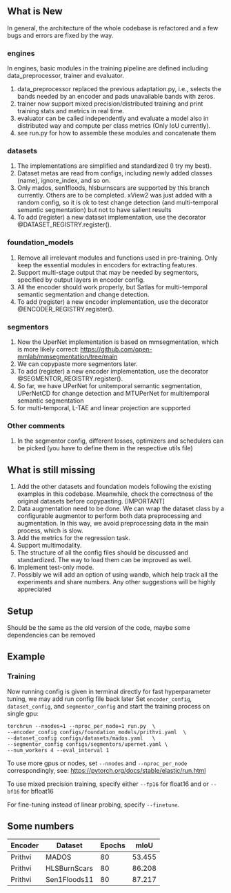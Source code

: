 ## What is New
In general, the architecture of the whole codebase is refactored and a few bugs and errors are fixed by the way.


### engines
In engines, basic modules in the training pipeline are defined including data_preprocessor, trainer and evaluator.
1. data_preprocessor replaced the previous adaptation.py, i.e., selects the bands needed by an encoder and pads unavailable bands with zeros.
2. trainer now support mixed precision/distributed training and print training stats and metrics in real time.
3. evaluator can be called independently and evaluate a model also in distributed way and compute per class metrics (Only IoU currently).
4. see run.py for how to assemble these modules and concatenate them

### datasets
1. The implementations are simplified and standardized (I try my best).
2. Dataset metas are read from configs, including newly added classes (name), ignore_index, and so on.
3. Only mados, sen1floods, hlsburnscars are supported by this branch currently. Others are to be completed. xView2 was just added with a random config, so it is ok to test change detection (and multi-temporal semantic segmentation) but not to have salient results
4. To add (register) a new dataset implementation, use the decorator @DATASET_REGISTRY.register().

### foundation_models
1. Remove all irrelevant modules and functions used in pre-training. Only keep the essential modules in encoders for extracting features.
2. Support multi-stage output that may be needed by segmentors, specified by output layers in encoder config.
3. All the encoder should work properly, but Satlas for multi-temporal semantic segmentation and change detection.
4. To add (register) a new encoder implementation, use the decorator @ENCODER_REGISTRY.register().

### segmentors
1. Now the UperNet implementation is based on mmsegmentation, which is more likely correct: https://github.com/open-mmlab/mmsegmentation/tree/main
2. We can copypaste more segmentors later.
3. To add (register) a new encoder implementation, use the decorator @SEGMENTOR_REGISTRY.register().
4. So far, we have UPerNet for unitemporal semantic segmentation, UPerNetCD for change detection and MTUPerNet for multitemporal semantic segmentation
5. for multi-temporal, L-TAE and linear projection are supported

### Other comments
1. In the segmentor config, different losses, optimizers and schedulers can be picked (you have to define them in the respective utils file)

## What is still missing
1. Add the other datasets and foundation models following the existing examples in this codebase. Meanwhile, check the correctness of the original datasets before copypasting. [IMPORTANT]
2. Data augmentation need to be done. We can wrap the dataset class by a configurable augmentor to perform both data preprocessing and augmentation. In this way, we avoid preprocessing data in the main process, which is slow.
3. Add the metrics for the regression task.
4. Support multimodality.
5. The structure of all the config files should be discussed and standardized. The way to load them can be improved as well.
6. Implement test-only mode.
7. Possibly we will add an option of using wandb, which help track all the experiments and share numbers.
Any other suggestions will be highly appreciated


## Setup
Should be the same as the old version of the code, maybe some dependencies can be removed


## Example
### Training
Now running config is given in terminal directly for fast hyperparameter tuning, we may add run config file back later
Set `encoder_config`, `dataset_config`, and  `segmentor_config` and start the training process on single gpu:
```
torchrun --nnodes=1 --nproc_per_node=1 run.py  \
--encoder_config configs/foundation_models/prithvi.yaml  \
--dataset_config configs/datasets/mados.yaml   \
--segmentor_config configs/segmentors/upernet.yaml \
--num_workers 4 --eval_interval 1
```

To use more gpus or nodes, set `--nnodes` and `--nproc_per_node` correspondingly, see:
https://pytorch.org/docs/stable/elastic/run.html

To use mixed precision training, specify either `--fp16` for float16 and or `--bf16` for bfloat16

For fine-tuning instead of linear probing, specify `--finetune`.

## Some numbers

| Encoder | Dataset      | Epochs | mIoU   |
|---------|--------------|--------|--------|
| Prithvi | MADOS        | 80     | 53.455 |
| Prithvi | HLSBurnScars | 80     | 86.208 |
| Prithvi | Sen1Floods11 | 80     | 87.217 |


